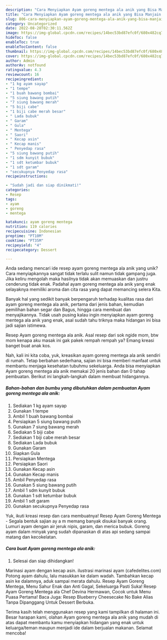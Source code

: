 ```yaml
---
description: "Cara Menyiapkan Ayam goreng mentega ala anik yang Bisa Manjain Lidah"
title: "Cara Menyiapkan Ayam goreng mentega ala anik yang Bisa Manjain Lidah"
slug: 806-cara-menyiapkan-ayam-goreng-mentega-ala-anik-yang-bisa-manjain-lidah
category: Uncategorized
date: 2022-08-28T02:30:11.562Z
image: https://img-global.cpcdn.com/recipes/14bec53bd87efc0f/680x482cq70/ayam-goreng-mentega-ala-anik-foto-resep-utama.jpg
hideToc: false
enableToc: true
enableTocContent: false
thumbnail: https://img-global.cpcdn.com/recipes/14bec53bd87efc0f/680x482cq70/ayam-goreng-mentega-ala-anik-foto-resep-utama.jpg
cover: https://img-global.cpcdn.com/recipes/14bec53bd87efc0f/680x482cq70/ayam-goreng-mentega-ala-anik-foto-resep-utama.jpg
author: Admin
authorAv: notfound
ratingvalue: 4.3
reviewcount: 16
recipeingredient:
- "1 kg ayam sayap"
- "1 tempe"
- "1 buah bawang bombai"
- "5 siung bawang putih"
- "7 siung bawang merah"
- "5 biji cabe"
- "1 biji cabe merah besar"
- " Lada bubuk"
- " Garam"
- " Gula"
- " Mentega"
- " Saori"
- " Kecap asin"
- " Kecap manis"
- " Penyedap rasa"
- "5 siung bawang putih"
- "1 sdm kunyit bubuk"
- "1 sdt ketumbar bubuk"
- "1 sdt garam"
- "secukupnya Penyedap rasa"
recipeinstructions:

- "Sudah jadi dan siap dinikmati!"
categories:
- Resep
tags:
- ayam
- goreng
- mentega

katakunci: ayam goreng mentega 
nutrition: 119 calories
recipecuisine: Indonesian
preptime: "PT10M"
cooktime: "PT35M"
recipeyield: "4"
recipecategory: Dessert

---
```





Anda sedang mencari ide resep ayam goreng mentega ala anik yang unik? Cara menyiapkannya sangat tidak terlalu sulit namun tidak gampang juga. Jika keliru mengolah maka hasilnya tidak akan memuaskan dan justru cenderung tidak enak. Padahal ayam goreng mentega ala anik yang enak selayaknya memiliki aroma dan cita rasa yang dapat memancing selera Kita.





Banyak hal yang sedikit banyak berpengaruh terhadap kualitas rasa dari ayam goreng mentega ala anik, pertama dari jenis bahan, kemudian pemilihan bahan segar dan Bagus, hingga cara membuat dan menyajikannya. Tidak usah pusing kalau ingin menyiapkan ayam goreng mentega ala anik yang enak,      asal sudah tahu triknya maka hidangan ini bisa jadi sajian istimewa.














Resep Ayam goreng mentega ala anik. Asal resep dari sok ngide mom, btw mom kenapa aku masak ini gak pakek rempah rempah ya? Emang kreasi banget buat anak kos.






Nah, kali ini kita coba, yuk, kreasikan ayam goreng mentega ala anik sendiri di rumah. Tetap berbahan sederhana, sajian ini bisa memberi manfaat untuk membantu menjaga kesehatan tubuhmu sekeluarga. Anda bisa menyiapkan Ayam goreng mentega ala anik memakai 20 jenis bahan dan 0 tahap pembuatan. Berikut ini langkah-langkah dalam membuat hidangannya.

<!--inarticleads1-->

##### Bahan-bahan dan bumbu yang dibutuhkan dalam pembuatan Ayam goreng mentega ala anik:

1. Sediakan 1 kg ayam sayap
1. Gunakan 1 tempe
1. Ambil 1 buah bawang bombai
1. Persiapkan 5 siung bawang putih
1. Gunakan 7 siung bawang merah
1. Sediakan 5 biji cabe
1. Sediakan 1 biji cabe merah besar
1. Sediakan  Lada bubuk
1. Gunakan  Garam
1. Siapkan  Gula
1. Persiapkan  Mentega
1. Persiapkan  Saori
1. Gunakan  Kecap asin
1. Gunakan  Kecap manis
1. Ambil  Penyedap rasa
1. Gunakan 5 siung bawang putih
1. Ambil 1 sdm kunyit bubuk
1. Gunakan 1 sdt ketumbar bubuk
1. Ambil 1 sdt garam
1. Gunakan secukupnya Penyedap rasa


Yuk, ikuti kreasi resep dan cara membuatnya! Resep Ayam Goreng Mentega - Segala bentuk sajian ay a m memang banyak disukai banyak orang. Lumuri ayam dengan air jeruk nipis, garam, dan merica bubuk. Goreng ayam dalam minyak yang sudah dipanaskan di atas api sedang sampai matang dan kecokelatan. 

<!--inarticleads2-->

##### Cara buat Ayam goreng mentega ala anik:


1. Selesai dan siap dihidangkan!

Marinasi ayam dengan kecap asin. ilustrasi marinasi ayam (cafedelites.com) Potong ayam dahulu, lalu masukkan ke dalam wadah. Tambahkan kecap asin ke dalamnya, aduk sampai merata dahulu. Resep Ayam Goreng Mentega, Menu Sahur Enak dan Anti Gagal, Sekeluarga Pasti Suka! Resep Ayam Goreng Mentega ala Chef Devina Hermawan, Cocok untuk Menu Puasa Pertama! Baca Juga: Resep Blueberry Cheesecake No Bake Alias Tanpa Dipanggang Untuk Dessert Berbuka. 

Terima kasih telah menggunakan resep yang kami tampilkan di halaman ini. Besar harapan kami, olahan Ayam goreng mentega ala anik yang mudah di atas dapat membantu kamu menyiapkan hidangan yang enak untuk keluarga/teman maupun menjadi ide dalam berjualan makanan. Selamat mencoba!
